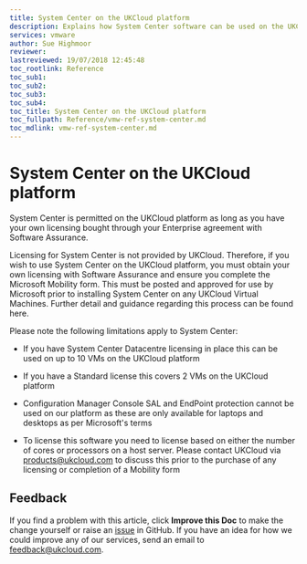 ```yaml
---
title: System Center on the UKCloud platform
description: Explains how System Center software can be used on the UKCloud platform 
services: vmware
author: Sue Highmoor
reviewer:
lastreviewed: 19/07/2018 12:45:48
toc_rootlink: Reference
toc_sub1: 
toc_sub2:
toc_sub3:
toc_sub4:
toc_title: System Center on the UKCloud platform
toc_fullpath: Reference/vmw-ref-system-center.md
toc_mdlink: vmw-ref-system-center.md
---
```


# System Center on the UKCloud platform

System Center is permitted on the UKCloud platform as long as you have your own licensing bought through your Enterprise agreement with Software Assurance.

Licensing for System Center is not provided by UKCloud. Therefore, if you wish to use System Center on the UKCloud platform, you must obtain your own licensing with Software Assurance and ensure you complete the Microsoft Mobility form. This must be posted and approved for use by Microsoft prior to installing System Center on any UKCloud Virtual Machines. Further detail and guidance regarding this process can be found here.

Please note the following limitations apply to System Center:

- If you have System Center Datacentre licensing in place this can be used on up to 10 VMs on the UKCloud platform

- If you have a Standard license this covers 2 VMs on the UKCloud platform

- Configuration Manager Console SAL and EndPoint protection cannot be used on our platform as these are only available for laptops and desktops as per Microsoft's terms

- To license this software you need to license based on either the number of cores or processors on a host server. Please contact UKCloud via <products@ukcloud.com> to discuss this prior to the purchase of any licensing or completion of a Mobility form

## Feedback

If you find a problem with this article, click **Improve this Doc** to make the change yourself or raise an [issue](https://github.com/UKCloud/documentation/issues) in GitHub. If you have an idea for how we could improve any of our services, send an email to <feedback@ukcloud.com>.
